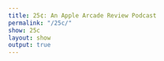 ```yaml
---
title: 25¢: An Apple Arcade Review Podcast
permalink: "/25c/"
show: 25c
layout: show
output: true
---
```

